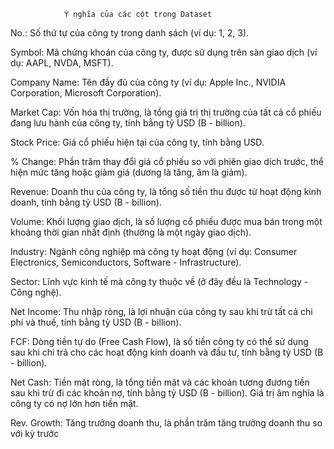                 Ý nghĩa của các cột trong Dataset

No.: Số thứ tự của công ty trong danh sách (ví dụ: 1, 2, 3).

Symbol: Mã chứng khoán của công ty, được sử dụng trên sàn giao dịch (ví dụ: AAPL, NVDA, MSFT).

Company Name: Tên đầy đủ của công ty (ví dụ: Apple Inc., NVIDIA Corporation, Microsoft Corporation).

Market Cap: Vốn hóa thị trường, là tổng giá trị thị trường của tất cả cổ phiếu đang lưu hành của công ty, tính bằng tỷ USD (B - billion).

Stock Price: Giá cổ phiếu hiện tại của công ty, tính bằng USD.

% Change: Phần trăm thay đổi giá cổ phiếu so với phiên giao dịch trước, thể hiện mức tăng hoặc giảm giá (dương là tăng, âm là giảm).

Revenue: Doanh thu của công ty, là tổng số tiền thu được từ hoạt động kinh doanh, tính bằng tỷ USD (B - billion).

Volume: Khối lượng giao dịch, là số lượng cổ phiếu được mua bán trong một khoảng thời gian nhất định (thường là một ngày giao dịch).

Industry: Ngành công nghiệp mà công ty hoạt động (ví dụ: Consumer Electronics, Semiconductors, Software - Infrastructure).

Sector: Lĩnh vực kinh tế mà công ty thuộc về (ở đây đều là Technology - Công nghệ).

Net Income: Thu nhập ròng, là lợi nhuận của công ty sau khi trừ tất cả chi phí và thuế, tính bằng tỷ USD (B - billion).

FCF: Dòng tiền tự do (Free Cash Flow), là số tiền công ty có thể sử dụng sau khi chi trả cho các hoạt động kinh doanh và đầu tư, tính bằng tỷ USD (B - billion).

Net Cash: Tiền mặt ròng, là tổng tiền mặt và các khoản tương đương tiền sau khi trừ đi các khoản nợ, tính bằng tỷ USD (B - billion). Giá trị âm nghĩa là công ty có nợ lớn hơn tiền mặt.

Rev. Growth: Tăng trưởng doanh thu, là phần trăm tăng trưởng doanh thu so với kỳ trước

